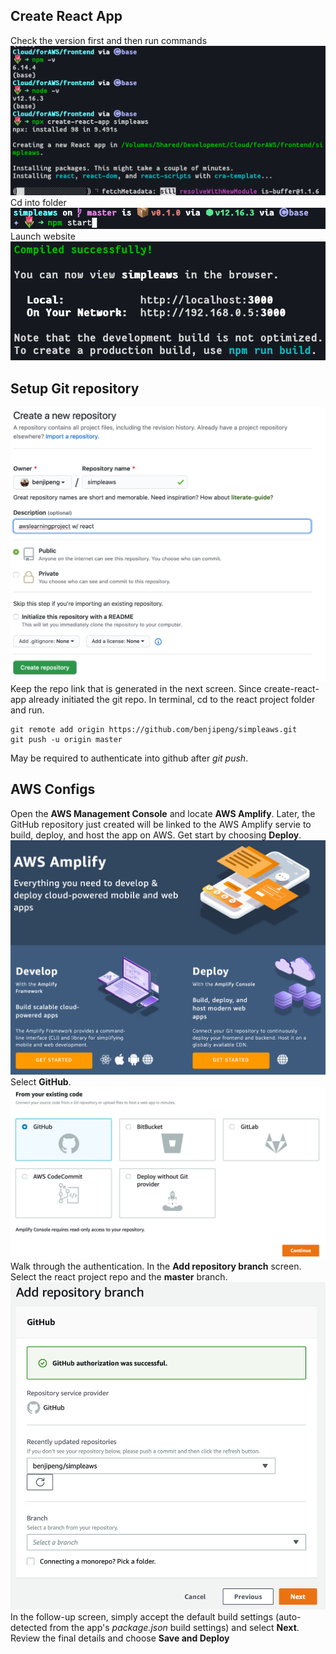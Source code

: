 ## Create React App
Check the version first and then run commands
![createReactApp](createReactApp.png)
Cd into folder
![cdFolder](cdFolder.png)
Launch website
![runProject](runNpm.png)
## Setup Git repository
![createRepo](createRepo.png)
Keep the repo link that is generated in the next screen.
Since create-react-app already initiated the git repo. In terminal, cd to the react project folder and run.
```
git remote add origin https://github.com/benjipeng/simpleaws.git
git push -u origin master
```
May be required to authenticate into github after _git push_.

## AWS Configs
Open the __AWS Management Console__ and locate __AWS Amplify__. Later, the GitHub repository just created will be linked to the AWS Amplify servie to build, deploy, and host the app on AWS. Get start by choosing __Deploy__.
![getStartDeploy](getStartDeploy.png)
Select __GitHub__.
![selectGithub](selectGithub.png)
Walk through the authentication. In the __Add repository branch__ screen. Select the react project repo and the __master__ branch.
![adRepo](addRepo.png)
In the follow-up screen, simply accept the default build settings (auto-detected from the app's _package.json_ build settings) and select __Next__. Review the final details and choose __Save and Deploy__